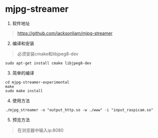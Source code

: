 # mjpg-streamer

1. 软件地址
> https://github.com/jacksonliam/mjpg-streamer

2. 编译和安装
> 必须安装cmake和libjpeg8-dev
```linux
sudo apt-get install cmake libjpeg8-dev
```

3. 简单的编译
```linux
cd mjpg-streamer-experimental
make
sudo make install
```

4. 使用方法
```linux
./mjpg_streamer -o "output_http.so -w ./www" -i "input_raspicam.so"
```

5. 预览方法
> 在浏览器中输入ip:8080
